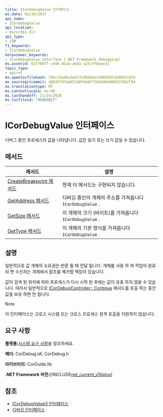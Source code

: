```yaml
---
title: ICorDebugValue 인터페이스
ms.date: 03/30/2017
api_name:
- ICorDebugValue
api_location:
- mscordbi.dll
api_type:
- COM
f1_keywords:
- ICorDebugValue
helpviewer_keywords:
- ICorDebugValue interface [.NET Framework debugging]
ms.assetid: b2f7007f-c446-4b18-aed1-a25cff8aee31
topic_type:
- apiref
ms.openlocfilehash: 7d3c35ed6cda637e3b885afe089ddfa590d51076
ms.sourcegitcommit: d8020797a6657d0fbbdff362b80300815f682f94
ms.translationtype: MT
ms.contentlocale: ko-KR
ms.lasthandoff: 11/24/2020
ms.locfileid: "95683617"
---
```

# <a name="icordebugvalue-interface"></a>ICorDebugValue 인터페이스

디버그 중인 프로세스의 값을 나타냅니다. 값은 읽기 또는 쓰기 값일 수 있습니다.  
  
## <a name="methods"></a>메서드  
  
|메서드|설명|  
|------------|-----------------|  
|[CreateBreakpoint 메서드](icordebugvalue-createbreakpoint-method.md)|현재 이 메서드는 구현되지 않습니다.|  
|[GetAddress 메서드](icordebugvalue-getaddress-method.md)|디버깅 중인이 개체의 주소를 가져옵니다 `ICorDebugValue` .|  
|[GetSize 메서드](icordebugvalue-getsize-method.md)|이 개체의 크기 (바이트)를 가져옵니다 `ICorDebugValue` .|  
|[GetType 메서드](icordebugvalue-gettype-method.md)|이 개체의 기본 형식을 가져옵니다 `ICorDebugValue` .|  
  
## <a name="remarks"></a>설명  

 일반적으로 값 개체의 소유권은 반환 될 때 전달 됩니다. 개체를 사용 하 여 작업이 완료 되 면 수신자는 개체에서 참조를 제거할 책임이 있습니다.  
  
 값이 검색 된 위치에 따라 프로세스가 다시 시작 된 후에는 값이 유효 하지 않을 수 있습니다. 따라서 일반적으로 [ICorDebugController:: Continue](icordebugcontroller-continue-method.md) 메서드를 호출 하는 동안 값을 보유 하면 안 됩니다.  
  
> [!NOTE]
> 이 인터페이스는 크로스 시스템 또는 크로스 프로세스 원격 호출을 지원하지 않습니다.  
  
## <a name="requirements"></a>요구 사항  

 **플랫폼:**[시스템 요구 사항](../../get-started/system-requirements.md)을 참조하세요.  
  
 **헤더:** CorDebug.idl, CorDebug.h  
  
 **라이브러리:** CorGuids.lib  
  
 **.NET Framework 버전:**[!INCLUDE[net_current_v10plus](../../../../includes/net-current-v10plus-md.md)]  
  
## <a name="see-also"></a>참조

- [ICorDebugValue3 인터페이스](icordebugvalue3-interface.md)
- [디버깅 인터페이스](debugging-interfaces.md)

